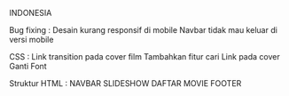 INDONESIA

Bug fixing :
Desain kurang responsif di mobile
Navbar tidak mau keluar di versi mobile

CSS :
Link transition pada cover film
Tambahkan fitur cari
Link pada cover
Ganti Font

Struktur HTML :
NAVBAR
SLIDESHOW
DAFTAR MOVIE
FOOTER
